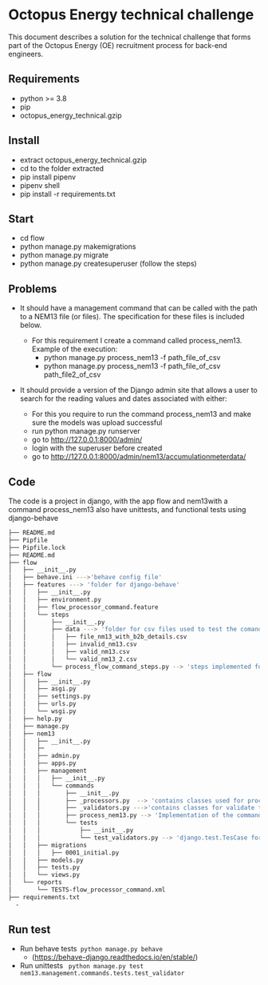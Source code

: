 Octopus Energy technical challenge
=======
This document describes a solution for the technical challenge that forms part of the Octopus
Energy (OE) recruitment process for back-end engineers.

Requirements
----------
- python >= 3.8
- pip
- octopus_energy_technical.gzip

Install
-------
- extract octopus_energy_technical.gzip
- cd to the folder extracted
- pip install pipenv
- pipenv shell
- pip install -r requirements.txt

Start
-----
- cd flow
- python manage.py makemigrations
- python manage.py migrate
- python manage.py createsuperuser (follow the steps)


Problems
----------
- It should have a management command that can be called with the path to a
NEM13 file (or files). The specification for these files is included below.

  - For this requirement I create a command called process_nem13. Example of the execution:
      - python manage.py process_nem13 -f path_file_of_csv
      - python manage.py process_nem13 -f path_file_of_csv path_file2_of_csv
- It should provide a version of the Django admin site that allows a user to search
for the reading values and dates associated with either:
  - For this you require to run the command process_nem13 and make sure the models was upload successful
  - run python manage.py runserver
  - go to http://127.0.0.1:8000/admin/
  - login with the superuser before created
  - go to http://127.0.0.1:8000/admin/nem13/accumulationmeterdata/


Code
----

The code is a project in django, with the app flow and nem13with a command process_nem13 also have  unittests, and functional tests using django-behave 
```bash
├── README.md
├── Pipfile
├── Pipfile.lock
├── README.md
├── flow
│   ├── __init__.py
│   ├── behave.ini --->'behave config file'
│   ├── features ---> 'folder for django-behave' 
│   │   ├── __init__.py
│   │   ├── environment.py
│   │   ├── flow_processor_command.feature
│   │   └── steps
│   │       ├── __init__.py
│   │       ├── data ---> 'folder for csv files used to test the comand'
│   │       │   ├── file_nm13_with_b2b_details.csv
│   │       │   ├── invalid_nm13.csv
│   │       │   ├── valid_nm13.csv
│   │       │   └── valid_nm13_2.csv
│   │       └── process_flow_command_steps.py --> 'steps implemented for behave'
│   ├── flow
│   │   ├── __init__.py
│   │   ├── asgi.py
│   │   ├── settings.py
│   │   ├── urls.py
│   │   └── wsgi.py
│   ├── help.py
│   ├── manage.py
│   ├── nem13
│   │   ├── __init__.py
│   │   ├─
│   │   ├── admin.py
│   │   ├── apps.py
│   │   ├── management
│   │   │   ├── __init__.py
│   │   │   └── commands
│   │   │       ├── __init__.py
│   │   │       ├── _processors.py  --> 'contains classes used for process the dataframe to Models'
│   │   │       ├── _validators.py --->'contains classes for validate the data again technical doc '
│   │   │       ├── process_nem13.py --> 'Implementation of the command'
│   │   │       └── tests 
│   │   │           ├── __init__.py
│   │   │           └── test_validators.py --> 'django.test.TesCase for _validators '
│   │   ├── migrations
│   │   │   ├── 0001_initial.py
│   │   ├── models.py
│   │   ├── tests.py
│   │   └── views.py
│   └── reports
│       └── TESTS-flow_processor_command.xml
├── requirements.txt
  - 
```

Run test
--------
- Run behave tests` python manage.py behave` 
    - (https://behave-django.readthedocs.io/en/stable/)
- Run unittests ` python manage.py test nem13.management.commands.tests.test_validator`  










